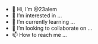 - 👋 Hi, I’m @23alem
- 👀 I’m interested in ...
- 🌱 I’m currently learning ...
- 💞️ I’m looking to collaborate on ...
- 📫 How to reach me ...

<!---
23alem/23alem is a ✨ special ✨ repository because its `README.md` (this file) appears on your GitHub profile.
You can click the Preview link to take a look at your changes.
--->
